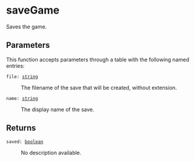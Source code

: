 # saveGame

Saves the game.

## Parameters

This function accepts parameters through a table with the following named entries:

<dl class="describe">
<dt><code class="descname">file: <a href="https://mwse.readthedocs.io/en/latest/lua/type/string.html">string</a></code></dt>
<dd>

The filename of the save that will be created, without extension.

</dd>
<dt><code class="descname">name: <a href="https://mwse.readthedocs.io/en/latest/lua/type/string.html">string</a></code></dt>
<dd>

The display name of the save.

</dd>
</dl>

## Returns

<dl class="describe">
<dt><code class="descname">saved: <a href="https://mwse.readthedocs.io/en/latest/lua/type/boolean.html">boolean</a></code></dt>
<dd>

No description available.

</dd>
</dl>
